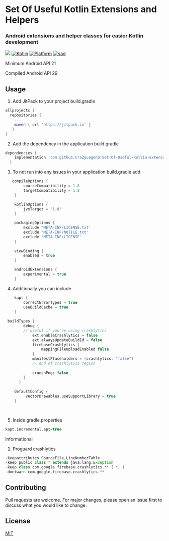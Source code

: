 

# Set Of Useful Kotlin Extensions and Helpers

### Android extensions and helper classes for easier Kotlin development

[![](https://jitpack.io/v/CraZyLegenD/Set-Of-Useful-Kotlin-Extensions-and-Helpers.svg)](https://jitpack.io/#CraZyLegenD/Set-Of-Useful-Kotlin-Extensions-and-Helpers)
[![Kotlin](https://img.shields.io/badge/Kotlin-1.3.61-blue.svg)](https://kotlinlang.org) [![Platform](https://img.shields.io/badge/Platform-Android-green.svg)](https://developer.android.com/guide/) [![sad](https://img.shields.io/twitter/url/http/shields.io.svg?style=social)]( https://twitter.com/intent/tweet?url=https%3A%2F%2Ftwitter.com%2Fintent%2Ftweet%3Fhttps%3A%2F%2Fgithub.com%2FCraZyLegenD%2FSet-Of-Useful-Kotlin-Extensions-and-Helpers&text=Kotlin%20Extensions%20and%20Class%20Helpers)

Minimum Android API 21

Compiled Android API 29

## Usage
1. Add JitPack to your project build.gradle

```gradle
allprojects {
  repositories {
    ...
    maven { url 'https://jitpack.io' }
   }
}
```

2. Add the dependency in the application build.gradle

```gradle
dependencies {
    implementation 'com.github.CraZyLegenD:Set-Of-Useful-Kotlin-Extensions-and-Helpers:version'
  }
```

3. To not run into any issues in your application build.gradle add

```gradle
   compileOptions {
        sourceCompatibility = 1.8
        targetCompatibility = 1.8
    }

    kotlinOptions {
        jvmTarget = "1.8"
    }

    packagingOptions {
        exclude 'META-INF/LICENSE.txt'
        exclude 'META-INF/NOTICE.txt'
        exclude 'META-INF/LICENSE'
    }
    
    viewBinding {
	    enabled = true
    }

    androidExtensions {
        experimental = true
    }
```
4. Additionally you can include
```gradle
	kapt {
		correctErrorTypes = true
        useBuildCache = true
    }
    
 buildTypes {
        debug {
        // useful if you're using crashlytics
            ext.enableCrashlytics = false
            ext.alwaysUpdateBuildId = false
            firebaseCrashlytics {
                mappingFileUploadEnabled false
            }
            manifestPlaceholders = [crashlytics: "false"]
            // end of crashlytics region
            
            crunchPngs false
        }
	  }
    
	defaultConfig {
		 vectorDrawables.useSupportLibrary = true
    }
    
    
```  
5. Inside gradle.properties

```gradle
kapt.incremental.apt=true
```
Informational
1. Proguard crashlytics 
```gradle
-keepattributes SourceFile,LineNumberTable  
-keep public class * extends java.lang.Exception  
-keep class com.google.firebase.crashlytics.** { *; }  
-dontwarn com.google.firebase.crashlytics.**
```

## Contributing
Pull requests are welcome. For major changes, please open an issue first to discuss what you would like to change.

## License
[MIT](https://choosealicense.com/licenses/mit/)
